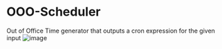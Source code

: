 # OOO-Scheduler
Out of Office Time generator that outputs a cron expression for the given input
![image](https://github.com/shiningDiamondDart/OOO-Scheduler/assets/161884435/6eeb2f08-6255-4b83-918a-91cfff7d80e7)
